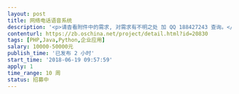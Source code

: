 ```yaml
---                
layout: post       
title: 网络电话语音系统           
description: '<p>请杳看附件中的需求, 对需求有不明之处 加 QQ 188427243 查询。</p><p>希望对这 “网络电话语音系统” 会比较熟悉的开发商。</p>'     
contenturl: https://zb.oschina.net/project/detail.html?id=20830      
tags: [PHP,Java,Python,企业应用]            
salary: 10000-50000元          
publish_time: '已发布 2 小时'         
start_time: '2018-06-19 09:57:59'           
apply: 1                   
time_range: 10 周              
status: 招募中                  
---                 
```

